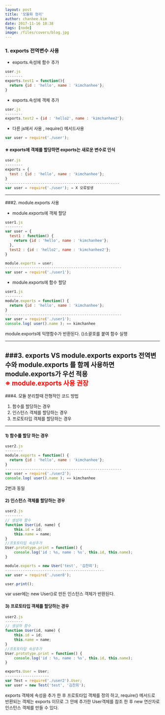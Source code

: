 ```yaml
---
layout: post
title: '모듈화 정리'
author: chanhee.kim
date: 2017-11-16 18:38
tags: [node]
image: /files/covers/blog.jpg
---
```


### 1. exports 전역변수 사용
* exports.속성에 함수 추가
``` javascript
user.js
--------
exports.test1 = function(){
  return {id : 'hello', name : 'kimchanhee'};
}
```
* exports.속성에 객체 추가
``` javascript
user.js
--------
exports.test2 = {id : 'hello2', name : 'kimchanhee2'};
```
* 다른 js에서 사용 , require() 메서드사용
``` javascript
var user = require('./user');
```
#### ※ exports에 객체를 할당하면 exports는 새로운 변수로 인식
``` javascript
user.js
--------
exports = {
  test : {id : 'hello', name : 'kimchanhee'};
}
----------------------------------------------------
var user = require('./user'); = X 오류발생
```
---
###2. module.exports 사용
* module.exports에 객체 할당
``` javascript
user1.js
--------
var user = {
  test1 : function() {
    return {id : 'hello', name : 'kimchanhee'};
  },
  test2 : {id : 'hello2', name : 'kimchanhee2'};
}

module.exports = user;
-----------------------------------------------------
var user = require('./user1');
```
* module.exports에 함수 할당
``` javascript
user1.js
--------
module.exports = function() {
  return {id : 'hello', name : 'kimchanhee'};
}
-----------------------------------------------------
var user = require('./user1');
console.log( user().name ); == kimchanhee
```
module.exports에 익명함수가 반환된다. ()소괄호를 붙여 함수 실행

---
###3. exports VS module.exports
exports 전역변수와 module.exports 를 함께 사용하면 module.exports가 우선 적용<br>
<span style="color:red">※ module.exports 사용 권장</span>
---
###4. 모듈 분리할때 전형적인 코드 방법
1. 함수를 할당하는 경우
2. 인스턴스 객체를 할당하는 경우
3. 프로토타입 객체를 할당하는 경우
---
#### 1) 함수를 할당 하는 경우

 ``` javascript
 user2.js
 --------
 module.exports = function() {
   return {id : 'hello', name : 'kimchanhee'};
 }
 -----------------------------------------------------
 var user = require('./user2');
 console.log( user().name ); == kimchanhee
 ```
 2번과 동일
#### 2) 인스턴스 객체를 할당하는 경우
``` javascript
user2.js
--------
// 생성자 함수
function User(id, name) {
	this.id = id;
	this.name = name;
}
//프토토타입 속성추가
User.prototype.print = function() {
	console.log('id : %s, name : %s', this.id, this.name);
}

module.exports = new User('test', '김찬희');
---------------------------------------------
var user = require('./user8');

user.print();
```
var user에는 new User()로 만든 인스턴스 객체가 반환된다.
#### 3) 프로토타입 객체를 할당하는 경우
``` javascript
user2.js
--------
// 생성자 함수
function User(id, name) {
	this.id = id;
	this.name = name;
}
//프토토타입 속성추가
User.prototype.print = function() {
	console.log('id : %s, name : %s', this.id, this.name);
}

exports.User = User;
--------------------
var Test = require('./user2').User;
var user = new Test('test', '김찬희');
```
exports 객체에 속성을 추가 한 후 프로토타입 객체를 정의 하고, require() 메서드로 반환되는 객체는 exports 이므로 그 안에 추가한 User객체를 참조 한 후 new 연산자로 인스턴스 객체를 만들 수 있다.
